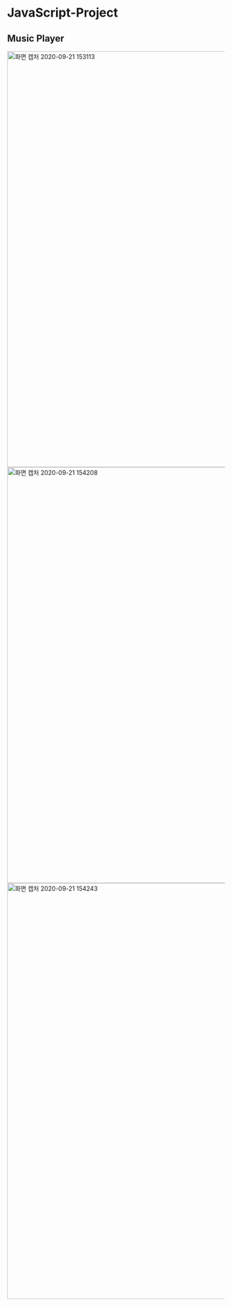 # JavaScript-Project

Music Player
----------------
<img width="960" alt="화면 캡처 2020-09-21 153113" src="https://user-images.githubusercontent.com/65945909/93739990-93fbdb00-fc24-11ea-8724-4b95223d0f6e.png">
<img width="960" alt="화면 캡처 2020-09-21 154208" src="https://user-images.githubusercontent.com/65945909/93740043-ad048c00-fc24-11ea-9d09-f244e05c6819.png">
<img width="960" alt="화면 캡처 2020-09-21 154243" src="https://user-images.githubusercontent.com/65945909/93740065-b7268a80-fc24-11ea-9dd4-8059da47eb15.png">
